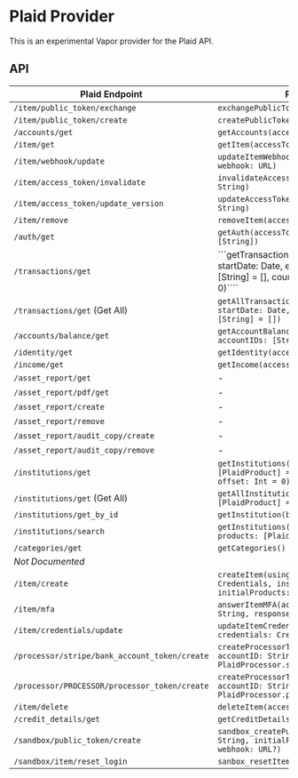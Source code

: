 # Plaid Provider

This is an experimental Vapor provider for the Plaid API.

## API

| Plaid Endpoint                                  | Plaid Provider                                                                                                                       |
|-------------------------------------------------|--------------------------------------------------------------------------------------------------------------------------------------|
| `/item/public_token/exchange`                   | `exchangePublicToken(_ publicToken: String)`                                                                                         |
| `/item/public_token/create`                     | `createPublicToken(accessToken: String)`                                                                                             |
| `/accounts/get`                                 | `getAccounts(accessToken: String)`                                                                                                   |
| `/item/get`                                     | `getItem(accessToken: String)`                                                                                                       |
| `/item/webhook/update`                          | `updateItemWebhook(accessToken: String, webhook: URL)`                                                                               |
| `/item/access_token/invalidate`                 | `invalidateAccessToken(_ accessToken: String)`                                                                                       |
| `/item/access_token/update_version`             | `updateAccessTokenVersion(legacyAccessToken: String)`                                                                                |
| `/item/remove`                                  | `removeItem(accessToken: String)`                                                                                                    |
| `/auth/get`                                     | `getAuth(accessToken: String, accountIDs: [String])`                                                                                 |
| `/transactions/get`                             | ```getTransactions(accessToken: String, startDate: Date, endDate: Date, accountIDs: [String] = [], count: Int = 100, offset: Int = 0)```` |
| `/transactions/get` (Get All)                   | `getAllTransactions(accessToken: String, startDate: Date, endDate: Date, accountIDs: [String] = [])`                                 |
| `/accounts/balance/get`                         | `getAccountBalances(accessToken: String, accountIDs: [String])`                                                                      |
| `/identity/get`                                 | `getIdentity(accessToken: String)`                                                                                                   |
| `/income/get`                                   | `getIncome(accessToken: String)`                                                                                                     |
| `/asset_report/get`                             | -                                                                                                                                    |
| `/asset_report/pdf/get`                         | -                                                                                                                                    |
| `/asset_report/create`                          | -                                                                                                                                    |
| `/asset_report/remove`                          | -                                                                                                                                    |
| `/asset_report/audit_copy/create`               | -                                                                                                                                    |
| `/asset_report/audit_copy/remove`               | -                                                                                                                                    |
| `/institutions/get`                             | `getInstitutions(withProducts products: [PlaidProduct] = [], count: Int = 100, offset: Int = 0)`                                     |
| `/institutions/get` (Get All)                   | `getAllInstitutions(withProducts products: [PlaidProduct] = [])`                                                                     |
| `/institutions/get_by_id`                     | `getInstitution(byID institutionID: String)`                                                                                         |
| `/institutions/search`                          | `getInstitutions(byName query: String, products: [PlaidProduct])`                                                                    |
| `/categories/get`                               | `getCategories()`                                                                                                                    |
| *Not Documented*                                |                                                                                                                                      |
| `/item/create`                                  | `createItem(usingCredentials credentials: Credentials, institutionID: String, initialProducts: Set)`                                 |
| `/item/mfa`                                     | `answerItemMFA(accessToken: String, mfaType: String, responses: [String])`                                                           |
| `/item/credentials/update`                      | `updateItemCredentials(accessToken: String, credentials: Credentials)`                                                               |
| `/processor/stripe/bank_account_token/create` | `createProcessorToken(accessToken: String, accountID: String, processor: PlaidProcessor.stripe)`                                     |
| `/processor/PROCESSOR/processor_token/create`   | `createProcessorToken(accessToken: String, accountID: String, processor: PlaidProcessor.processor("PROCESSOR")`                      |
| `/item/delete`                                  | `deleteItem(accessToken: String)`                                                                                                    |
| `/credit_details/get`                           | `getCreditDetails(accessToken: String)`                                                                                              |
| `/sandbox/public_token/create`                  | `sandbox_createPublicToken(institutionID: String, initialProducts: [PlaidProduct], webhook: URL?)`                                   |
| `/sandbox/item/reset_login`                     | `sanbox_resetItemLogin(accessToken: String)`                                                                                         |